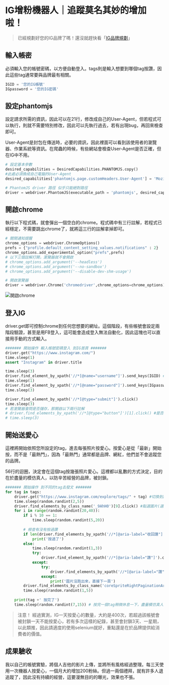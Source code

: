 # IG增粉機器人｜追蹤莫名其妙的增加啦！
> 已經規劃好您的IG品牌了嗎！還沒就趕快看「[IG品牌規劃](/classification/crawler_king/79)」

## 輸入帳密
必須輸入您的帳號密碼，以方便自動登入。tags則是輸入想要到哪個tag按讚，因此這些tag通常要與品牌最有相關。
```python
IGID = '您的IG帳號'
IGpassword = '您的IG密碼'
```

## 設定phantomjs
設定請求所需的資訊，因此可以在21行，修改成自己的User-Agent，但若程式可以執行，則就不需要特別修改，因此可以先執行過去，若有出現bug，再回來檢查即可。

User-Agent是封包在傳送時，必要的資訊，因此裡面可以看到該使用者的瀏覽器、作業系統等資訊。在爬蟲的時候，有些網站會檢查User-Agent是否正確，但在IG中不用。
```python
# 設定基本參數
desired_capabilities = DesiredCapabilities.PHANTOMJS.copy()
#此處必須換成自己電腦的User-Agent
desired_capabilities['phantomjs.page.customHeaders.User-Agent'] = 'Mozilla/5.0 (Windows NT 10.0; Win64; x64) AppleWebKit/537.36 (KHTML, like Gecko) Chrome/76.0.3809.100 Safari/537.36'

# PhantomJS driver 路徑 似乎只能絕對路徑
driver = webdriver.PhantomJS(executable_path = 'phantomjs', desired_capabilities=desired_capabilities)
```

## 開啟chrome
執行以下程式碼，就會彈出一個空白的chrome。程式碼中有三行註解，若程式已經穩定，不需要跳出chrome了，就將這三行的註解拿掉即可。
```python
# 關閉通知提醒
chrome_options = webdriver.ChromeOptions()
prefs = {"profile.default_content_setting_values.notifications" : 2}
chrome_options.add_experimental_option("prefs",prefs)
# 以下三個註解打開，瀏覽器就不會開啟
# chrome_options.add_argument('--headless')
# chrome_options.add_argument('--no-sandbox')
# chrome_options.add_argument('--disable-dev-shm-usage')

# 開啟瀏覽器
driver = webdriver.Chrome('chromedriver',chrome_options=chrome_options)
```

![開啟chrome](https://i.imgur.com/C3oLI7X.png)

## 登入IG
driver.get即可控制chrome到任何您想要的網址。這個階段，有些帳號會設定兩階段驗證，甚至是用FB登入，這可能會造成登入無法自動化，因此這塊也可以直接用手動的方式輸入。
```python
####### 開始操作 輸入帳號密碼登入 到IG首頁 ####### 
driver.get("https://www.instagram.com/")
time.sleep(1)
assert "Instagram" in driver.title

time.sleep(3)
driver.find_element_by_xpath('//*[@name="username"]').send_keys(IGID) #輸入登入帳號
time.sleep(1)
driver.find_element_by_xpath('//*[@name="password"]').send_keys(IGpassword) # 輸入登入密碼
time.sleep(3)

driver.find_element_by_xpath('//*[@type="submit"]').click()
time.sleep(3)
# 若瀏覽器會問是否儲存，那開啟以下兩行註解
# driver.find_elements_by_xpath('//*[@type="button"]')[1].click() #是否儲存瀏覽器資料，「稍後再說」
# time.sleep(3)
```

## 開始送愛心
這裡將開始依照您所設定的tag，進去每張照片按愛心。按愛心是從「最新」開始按，而不是「最熱門」，因為「最熱門」通常都是品牌、網紅，他們並不會追蹤您的品牌。

56行的迴圈，決定會在這個tag按幾張照片愛心。這裡都以亂數的方式決定，目的在於盡量的模仿真人，以防辛苦經營的品牌，被封鎖。
```python
####### 開始操作 到不同的tag去發文 ####### 
for tag in tags:
    driver.get("https://www.instagram.com/explore/tags/" + tag) #切換到該tag
    time.sleep(random.randint(2,5))
    driver.find_elements_by_class_name('_9AhH0')[9].click() #點選圖片(選擇最新發的)
    for i in range(random.randint(20,40)):
        if i % 10 == 1:
            time.sleep(random.randint(5,20))
        
        # 檢查有沒有按過讚
        if len(driver.find_elements_by_xpath('//*[@aria-label="收回讚"]')) != 0:
            print('按過了')
        else:
            time.sleep(random.randint(1,3))
            try:
                driver.find_element_by_xpath('//*[@aria-label="讚"]').click()
            except:
                try:
                    driver.find_elements_by_xpath('//*[@aria-label="讚"]')[1].click()
                except:
                    print('圖片沒跑出來，直接下一頁')
        driver.find_elements_by_class_name('coreSpriteRightPaginationArrow')[0].click()
        time.sleep(random.randint(1,5))
        
    print(tag +' 按完了')
    time.sleep(random.randint(7,15)) # 按完一個tag稍微休息一下，盡量模仿真人
```
> 注意！
> 經過實測，IG一天按愛心的數量，大約是400次，若超過該帳號會被封鎖一天不能按愛心，若有多次這樣的紀錄，甚至會封鎖3天、一星期，以此類推，因此請適度的使用selenium就好，重點還是在於品牌提供給消費者的價值。

## 成果驗收
我以自己的帳號實驗，將個人吉他的影片上傳，並將所有風格經過整理。每三天使用一次機器人按愛心，一個月大約增加200粉絲。但過一兩個禮拜，就有許多人退追蹤了，因此沒有持續的經營，這要漫無目的的曝光，效果也不張。
